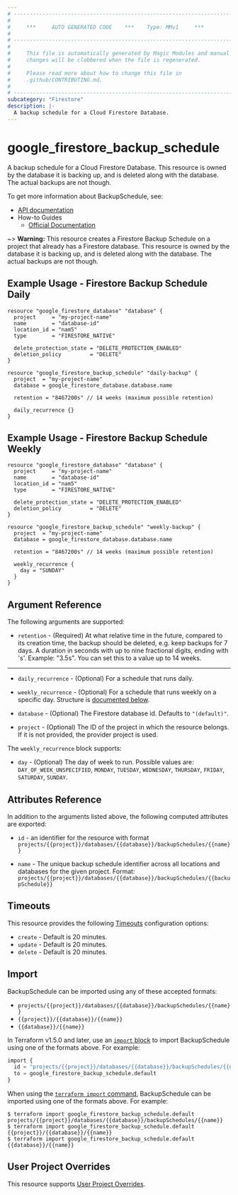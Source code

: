 ```yaml
---
# ----------------------------------------------------------------------------
#
#     ***     AUTO GENERATED CODE    ***    Type: MMv1     ***
#
# ----------------------------------------------------------------------------
#
#     This file is automatically generated by Magic Modules and manual
#     changes will be clobbered when the file is regenerated.
#
#     Please read more about how to change this file in
#     .github/CONTRIBUTING.md.
#
# ----------------------------------------------------------------------------
subcategory: "Firestore"
description: |-
  A backup schedule for a Cloud Firestore Database.
---
```


# google\_firestore\_backup\_schedule

A backup schedule for a Cloud Firestore Database.
This resource is owned by the database it is backing up, and is deleted along with the database.
The actual backups are not though.


To get more information about BackupSchedule, see:

* [API documentation](https://cloud.google.com/firestore/docs/reference/rest/v1/projects.databases.backupSchedules)
* How-to Guides
    * [Official Documentation](https://cloud.google.com/firestore/docs/backups)

~> **Warning:** This resource creates a Firestore Backup Schedule on a project that already has
a Firestore database.
This resource is owned by the database it is backing up, and is deleted along
with the database. The actual backups are not though.

## Example Usage - Firestore Backup Schedule Daily


```hcl
resource "google_firestore_database" "database" {
  project     = "my-project-name"
  name        = "database-id"
  location_id = "nam5"
  type        = "FIRESTORE_NATIVE"

  delete_protection_state = "DELETE_PROTECTION_ENABLED"
  deletion_policy         = "DELETE"
}

resource "google_firestore_backup_schedule" "daily-backup" {
  project  = "my-project-name"
  database = google_firestore_database.database.name

  retention = "8467200s" // 14 weeks (maximum possible retention)

  daily_recurrence {}
}
```
## Example Usage - Firestore Backup Schedule Weekly


```hcl
resource "google_firestore_database" "database" {
  project     = "my-project-name"
  name        = "database-id"
  location_id = "nam5"
  type        = "FIRESTORE_NATIVE"

  delete_protection_state = "DELETE_PROTECTION_ENABLED"
  deletion_policy         = "DELETE"
}

resource "google_firestore_backup_schedule" "weekly-backup" {
  project  = "my-project-name"
  database = google_firestore_database.database.name

  retention = "8467200s" // 14 weeks (maximum possible retention)

  weekly_recurrence {
    day = "SUNDAY"
  }
}
```

## Argument Reference

The following arguments are supported:


* `retention` -
  (Required)
  At what relative time in the future, compared to its creation time, the backup should be deleted, e.g. keep backups for 7 days.
  A duration in seconds with up to nine fractional digits, ending with 's'. Example: "3.5s".
  You can set this to a value up to 14 weeks.


- - -


* `daily_recurrence` -
  (Optional)
  For a schedule that runs daily.

* `weekly_recurrence` -
  (Optional)
  For a schedule that runs weekly on a specific day.
  Structure is [documented below](#nested_weekly_recurrence).

* `database` -
  (Optional)
  The Firestore database id. Defaults to `"(default)"`.

* `project` - (Optional) The ID of the project in which the resource belongs.
    If it is not provided, the provider project is used.


<a name="nested_weekly_recurrence"></a>The `weekly_recurrence` block supports:

* `day` -
  (Optional)
  The day of week to run.
  Possible values are: `DAY_OF_WEEK_UNSPECIFIED`, `MONDAY`, `TUESDAY`, `WEDNESDAY`, `THURSDAY`, `FRIDAY`, `SATURDAY`, `SUNDAY`.

## Attributes Reference

In addition to the arguments listed above, the following computed attributes are exported:

* `id` - an identifier for the resource with format `projects/{{project}}/databases/{{database}}/backupSchedules/{{name}}`

* `name` -
  The unique backup schedule identifier across all locations and databases for the given project. Format:
  `projects/{{project}}/databases/{{database}}/backupSchedules/{{backupSchedule}}`


## Timeouts

This resource provides the following
[Timeouts](https://developer.hashicorp.com/terraform/plugin/sdkv2/resources/retries-and-customizable-timeouts) configuration options:

- `create` - Default is 20 minutes.
- `update` - Default is 20 minutes.
- `delete` - Default is 20 minutes.

## Import


BackupSchedule can be imported using any of these accepted formats:

* `projects/{{project}}/databases/{{database}}/backupSchedules/{{name}}`
* `{{project}}/{{database}}/{{name}}`
* `{{database}}/{{name}}`


In Terraform v1.5.0 and later, use an [`import` block](https://developer.hashicorp.com/terraform/language/import) to import BackupSchedule using one of the formats above. For example:

```tf
import {
  id = "projects/{{project}}/databases/{{database}}/backupSchedules/{{name}}"
  to = google_firestore_backup_schedule.default
}
```

When using the [`terraform import` command](https://developer.hashicorp.com/terraform/cli/commands/import), BackupSchedule can be imported using one of the formats above. For example:

```
$ terraform import google_firestore_backup_schedule.default projects/{{project}}/databases/{{database}}/backupSchedules/{{name}}
$ terraform import google_firestore_backup_schedule.default {{project}}/{{database}}/{{name}}
$ terraform import google_firestore_backup_schedule.default {{database}}/{{name}}
```

## User Project Overrides

This resource supports [User Project Overrides](https://registry.terraform.io/providers/hashicorp/google/latest/docs/guides/provider_reference#user_project_override).
